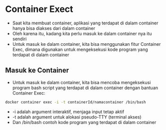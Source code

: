 # Container Exect

- Saat kita membuat container, aplikasi yang terdapat di dalam container hanya bisa diakses dari dalam container
- Oleh karena itu, kadang kita perlu masuk ke dalam container nya itu sendiri
- Untuk masuk ke dalam container, kita bisa menggunakan fitur Container Exec, dimana digunakan untuk mengeksekusi kode program yang terdapat di dalam container

## Masuk ke Container

- Untuk masuk ke dalam container, kita bisa mencoba mengeksekusi program bash script yang terdapat di dalam container dengan bantuan Container Exec:
```bash
docker container exec -i -t containerId/namacontainer /bin/bash
```
- -i adalah argument interaktif, menjaga input tetap aktif
- -t adalah argument untuk alokasi pseudo-TTY (terminal akses)
- Dan /bin/bash contoh kode program yang terdapat di dalam container
